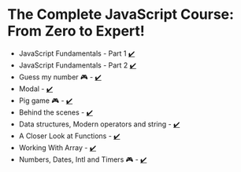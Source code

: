 # The Complete JavaScript Course: From Zero to Expert!

- JavaScript Fundamentals - Part 1 [✔️](https://github.com/LuckyFoxCode/complete_javascript_course/tree/main/01_Fundamentals_Part-1)
- JavaScript Fundamentals - Part 2 [✔️](https://github.com/LuckyFoxCode/complete_javascript_course/tree/main/02_Fundamentals_Part-2)
- Guess my number 🎮 - [✔️](https://github.com/LuckyFoxCode/complete_javascript_course/tree/main/05_Guess-My-Number)
- Modal - [✔️](https://github.com/LuckyFoxCode/complete_javascript_course/tree/main/06_Modal)
- Pig game 🎮 - [✔️](https://github.com/LuckyFoxCode/complete_javascript_course/tree/main/07_Pig-Game)
- Behind the scenes - [✔️](https://github.com/LuckyFoxCode/complete_javascript_course/tree/main/08_Behind-the-Scenes)
- Data structures, Modern operators and string - [✔️](https://github.com/LuckyFoxCode/complete_javascript_course/tree/main/09_Data-Structures-Operators)
- A Closer Look at Functions - [✔️](https://github.com/LuckyFoxCode/complete_javascript_course/tree/main/10_Functions)
- Working With Array - [✔️](https://github.com/LuckyFoxCode/complete_javascript_course/tree/main/11_Working-With-Array)
- Numbers, Dates, Intl and Timers 🎮 - [✔️](https://github.com/LuckyFoxCode/complete_javascript_course/tree/main/12_Numbers-Dates-Timers-Bankist)
